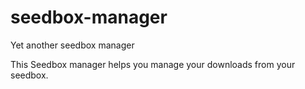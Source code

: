 # seedbox-manager
Yet another seedbox manager

This Seedbox manager helps you manage your downloads from your seedbox.
